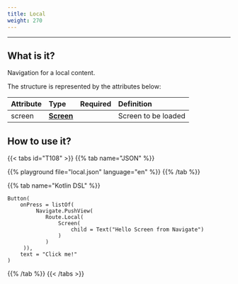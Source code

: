 ```yaml
---
title: Local
weight: 270
---
```


---

## What is it? <a id="definicao"></a>

Navigation for a local content.

The structure is represented by the attributes below:

| **Attribute** | **Type**                       | Required | **Definition**      |
| :------------ | :----------------------------- | :------- | :------------------ |
| screen        | [**Screen**](/home/api/screen) |          | Screen to be loaded |

## How to use it?

{{< tabs id="T108" >}}
{{% tab name="JSON" %}}

<!-- json-playground:local.json{
  "_beagleComponent_": "beagle:button",
  "text": "Click me!",
  "onPress": [
    {
      "_beagleAction_": "beagle:pushView",
      "route": {
        "screen": {
          "_beagleComponent_": "beagle:screenComponent",
          "child": {
            "_beagleComponent_": "beagle:text",
            "text": "Hello Screen from Navigate"
          }
        }
      }
    }
  ]
}
-->

{{% playground file="local.json" language="en" %}}
{{% /tab %}}

{{% tab name="Kotlin DSL" %}}

```
Button(
    onPress = listOf(
         Navigate.PushView(
            Route.Local(
                Screen(
                    child = Text("Hello Screen from Navigate")
                )
            )
     )),
    text = "Click me!"
)
```

{{% /tab %}}
{{< /tabs >}}
